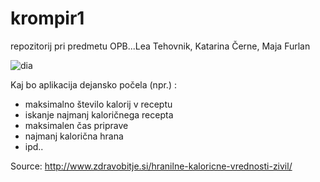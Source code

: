 # krompir1
repozitorij pri predmetu OPB...Lea Tehovnik, Katarina Černe, Maja Furlan

![dia](https://cloud.githubusercontent.com/assets/9335955/14639214/f3f97c84-0600-11e6-8fe8-26e86b06848c.png)


Kaj bo aplikacija dejansko počela (npr.) :
* maksimalno število kalorij v receptu
* iskanje najmanj kaloričnega recepta
* maksimalen čas priprave
* najmanj kalorična hrana
* ipd..

Source:
http://www.zdravobitje.si/hranilne-kaloricne-vrednosti-zivil/
